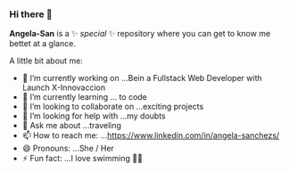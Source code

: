 ### Hi there 👋
**Angela-San** is a ✨ _special_ ✨ repository where you can get to know me bettet at a glance.

A little bit about me:

- 🔭 I’m currently working on ...Bein a Fullstack Web Developer with Launch X-Innovaccion
- 🌱 I’m currently learning ... to code
- 👯 I’m looking to collaborate on ...exciting projects
- 🤔 I’m looking for help with ...my doubts
- 💬 Ask me about ...traveling
- 📫 How to reach me: ...https://www.linkedin.com/in/angela-sanchezs/
- 😄 Pronouns: ...She / Her
- ⚡ Fun fact: ...I love swimming 🏊‍♀️
<!--


